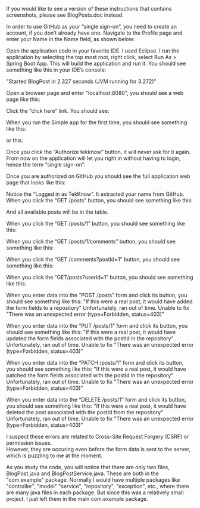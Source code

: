 If you would like to see a version of these instructions that contains screenshots, please see BlogPosts.doc instead.

In order to use GitHub as your “single sign-on”, you need to create an account, if you don’t already have one.
Navigate to the Profile page and enter your Name in the Name field, as shown below:

Open the application code in your favorite IDE.  I used Eclipse.  I run the application by selecting the top most root, 
right click, select Run As > Spring Boot App.  This will build the application and run it.  You should see something 
like this in your IDE’s console:

"Started BlogPost in 2.327 seconds (JVM running for 3.272)"

Open a browser page and enter "localhost:8080", you should see a web page like this:

Click the “click here” link.  You should see:

When you run the Simple app for the first time, you should see something like this:

or this:

Once you click the “Authorize tekknow” button, it will never ask for it again.  From now on the application will let you right in 
without having to login, hence the term “single sign-on”.

Once you are authorized on GitHub you should see the full application web page that looks like this:

Notice the “Logged in as TekKnow”.  It extracted your name from GitHub.
When you click the “GET /posts” button, you should see something like this:

And all available posts will be in the table.

When you click the “GET /posts/1” button, you should see something like this:

When you click the “GET /posts/1/comments” button, you should see something like this:

When you click the “GET /comments?postId=1” button, you should see something like this:

When you click the “GET/posts?userId=1” button, you should see something like this:

When you enter data into the “POST /posts” form and click its button, you should see something like this:
"If this were a real post, it would have added the form fields to a repository"
Unfortunately, ran out of time.  Unable to fix "There was an unexpected error (type=Forbidden, status=403)"

When you enter data into the “PUT /posts/1” form and click its button, you should see something like this:
"If this were a real post, it would have updated the form fields associated with the postId in the repository"
Unfortunately, ran out of time.  Unable to fix "There was an unexpected error (type=Forbidden, status=403)"

When you enter data into the “PATCH /posts/1” form and click its button, you should see something like this:
"If this were a real post, it would have patched the form fields associated with the postId in the repository"
Unfortunately, ran out of time.  Unable to fix "There was an unexpected error (type=Forbidden, status=403)" 

When you enter data into the “DELETE /posts/1” form and click its button, you should see something like this:
"If this were a real post, it would have deleted the post associated with the postId from the repository"
Unfortunately, ran out of time.  Unable to fix "There was an unexpected error (type=Forbidden, status=403)" 

I suspect these errors are related to Cross-Site Request Forgery (CSRF) or permission issues.  
However, they are occuring even before the form data is sent to the server, which is puzzling to me at the moment.

As you study the code, you will notice that there are only two files, BlogPost.java and BlogPostService.java.
These are both in the "com.example" package.  Normally I would have multiple packages like "controller", "model" 
"service", "repository", "exception", etc., where there are many java files in each package.  But since this
was a relatively small project, I just left them in the main com.example package.



